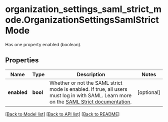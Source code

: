 # organization_settings_saml_strict_mode.OrganizationSettingsSamlStrictMode

Has one property enabled (boolean).
## Properties
Name | Type | Description | Notes
------------ | ------------- | ------------- | -------------
**enabled** | **bool** | Whether or not the SAML strict mode is enabled. If true, all users must log in with SAML. Learn more on the [SAML Strict documentation](https://docs.datadoghq.com/account_management/saml/#saml-strict). | [optional] 

[[Back to Model list]](README.md#documentation-for-models) [[Back to API list]](README.md#documentation-for-api-endpoints) [[Back to README]](README.md)


